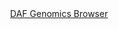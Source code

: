 <div id="DAF_Genomics_Browser" align="center">
  <a href="https://ink-blot.github.io/?sessionURL=blob:zZVtj6o4FID_yqafdhNEiiDiNx3fR70jqOi9uTEVCxSBIi2CTOa_b8cd72azk52Zzb5MQgiUU845fZ7CIzjjjBGagDZQZajLOpAAC2hhoziN8BzFmIG2hyKGJZBhD2c4cTFoPwIPMY5W1lRMDDhPWbtePyCv5uOExsRlMmvIKK0xmvMAi9CaKqMYVTRBBZNdGotgjuooSgOaMFpHrosZqyn1FCf.rkDidHu2u74S7.I84uSadSeKEIUdZA.JaklywOUbhbwns2.MGseZmn7Vy0XS6sMV315sRAf7brV2nfBLMT3dWYeHzf1k6DGyPOOeFpmdgDSVcTya.3mW1ulw0q3Oq.bca1zuXTY0GpsIjtbssu_PJhPkt.imCvmFD1nqDBELNCNQUgz7ZZepX.JqLBoi4EkCEXVzsezADTJotHVJaWmSppu15ytdMnVTtJ1RAtrfvkuAZ8g9iuhvj4BfUsEGMHzKr5gkQLMDzkC7ZiqKAU1T1TVDU0wTPkmPIM.ifxhejBJBg.zwgfDdgXKZ0YwLTr7nNWS_EvV4JLqyE4nfDv5EZGE.c9gCw0FgLZq2zwbr2BpoyBtNDTsd5aNBU9vzFZ8mvUD101PIuhucjDVMD64Ft34s8z0RHb27dY9mMeIi9HlI3L.QRUlCOeLP.1UCASZ.IGIMRQIujajgDDJ__7Mi_SQOqCu_iKAzYWRPIsIvjkhJC9BuqHpTgz_UaPw7KvzYvbZltdQWNFuNHdwJ_Fx8Qg47lqRMFt3IZ9f7kxkfnvuJRFluZ13_KyyadzM78o_eukeWx759Kqu47KfVxmoZE6Phbb07XA3WHaPpLh_cUWH3i7v8PlqUfxTl46t480aM_K7NGWUEJfxVHaBhGupfCPSiifa_aPIMNvrborw2.xOpcgyWq5Y16LG9QWEYeJUTrDJisXKsHCdm7IW5HXZ0HiyGeqleJh0nuZR6eB7O9tv01PFnH1Ll1ZX8uCxQU5rG27bo_6Et8h7F79DiJewT8e91vDDtOLRskUUVjhy_Km3iQzobquh.7uv6IJ860.PD.GSmXeaY47mhwiI8ug9knjsLIjp6i_9tbW6gf7u9_Uwi4icxvqJ.4dZ8.v70Kw--">DAF Genomics Browser</a>
</div>
